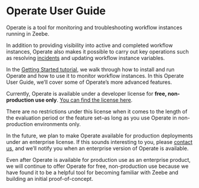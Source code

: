 # Operate User Guide

Operate is a tool for monitoring and troubleshooting workflow instances running in Zeebe. 

In addition to providing visibility into active and completed workflow instances, Operate also makes it possible to carry out key operations such as resolving [incidents](https://docs.zeebe.io/reference/incidents.html) and updating workflow instance variables.

In the [Getting Started tutorial](https://docs.zeebe.io/getting-started/), we walk through how to install and run Operate and how to use it to monitor workflow instances. In this Operate User Guide, we’ll cover some of Operate’s more advanced features.

Currently, Operate is available under a developer license for **free, non-production use only**. [You can find the license here](https://zeebe.io/legal/operate-evaluation-license/). 

There are no restrictions under this license when it comes to the length of the evaluation period or the feature set–as long as you use Operate in non-production environments only. 

In the future, we plan to make Operate available for production deployments under an enterprise license. If this sounds interesting to you, please [contact us](mailto:feedback@zeebe.io), and we’ll notify you when an enterprise version of Operate is available.

Even after Operate is available for production use as an enterprise product, we will continue to offer Operate for free, non-production use because we have found it to be a helpful tool for becoming familiar with Zeebe and building an initial proof-of-concept. 